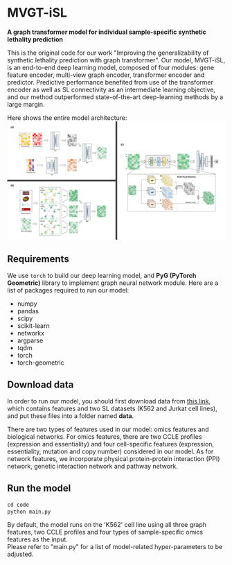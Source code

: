 # MVGT-iSL
 **A graph transformer model for individual sample-specific synthetic lethality prediction**

This is the original code for our work "Improving the generalizability of synthetic lethality prediction with graph transformer". Our model, MVGT-iSL, is an end-to-end deep learning model, composed of four modules: gene feature encoder, multi-view graph encoder, transformer encoder and predictor. Predictive performance benefited from use of the transformer encoder as well as SL connectivity as an intermediate learning objective, and our method outperformed state-of-the-art deep-learning methods by a large margin. 

Here shows the entire model architecture:
![](model.jpg)

## Requirements

We use `torch` to build our deep learning model, and **PyG (PyTorch Geometric)** library to implement graph neural network module. Here are a list of packages required to run our model:      

- numpy
- pandas
- scipy
- scikit-learn
- networkx
- argparse
- tqdm
- torch
- torch-geometric

## Download data

In order to run our model, you should first download data from [this link](https://data.mendeley.com/datasets/7shf34snd3/1), which contains features and two SL datasets (K562 and Jurkat cell lines), and put these files into a folder named **data**. 

There are two types of features used in our model: omics features and biological networks. For omics features, there are two CCLE profiles (expression and essentiality) and four cell-specific features (expression, essentiality, mutation and copy number) considered in our model. As for network features, we incorporate physical protein-protein interaction (PPI) network, genetic interaction network and pathway network.

## Run the model
```
cd code
python main.py
```
By default, the model runs on the 'K562' cell line using all three graph features, two CCLE profiles and four types of sample-specific omics features as the input.      
Please refer to "main.py" for a list of model-related hyper-parameters to be adjusted.
